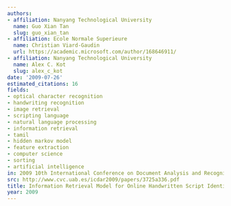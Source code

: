 ```yaml
---
authors:
- affiliation: Nanyang Technological University
  name: Guo Xian Tan
  slug: guo_xian_tan
- affiliation: Ecole Normale Superieure
  name: Christian Viard-Gaudin
  url: https://academic.microsoft.com/author/168646911/
- affiliation: Nanyang Technological University
  name: Alex C. Kot
  slug: alex_c_kot
date: '2009-07-26'
estimated_citations: 16
fields:
- optical character recognition
- handwriting recognition
- image retrieval
- scripting language
- natural language processing
- information retrieval
- tamil
- hidden markov model
- feature extraction
- computer science
- sorting
- artificial intelligence
in: 2009 10th International Conference on Document Analysis and Recognition
src: http://www.cvc.uab.es/icdar2009/papers/3725a336.pdf
title: Information Retrieval Model for Online Handwritten Script Identification
year: 2009
---
```

